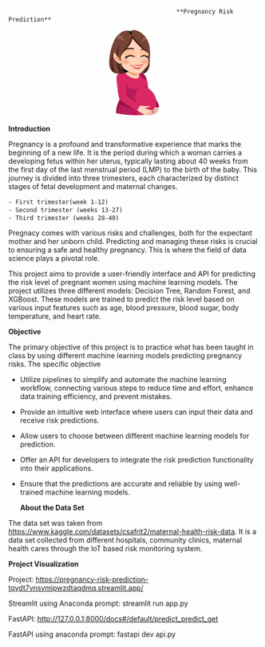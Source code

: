                                                    **Pregnancy Risk Prediction**
                                                   

<p align="center">
    <img width="100" src="img.png">
</p>

**Introduction**


Pregnancy is a profound and transformative experience that marks the beginning of a new life. It is the period during which a woman carries a developing fetus within her uterus, typically lasting about 40 weeks from the first day of the last menstrual period (LMP) to the birth of the baby. This journey is divided into three trimesters, each characterized by distinct stages of fetal development and maternal changes.


    - First trimester(week 1-12)
    - Second trimester (weeks 13-27)
    - Third trimester (weeks 28-40)

Pregnacy comes with various risks and challenges, both for the expectant mother and her unborn child. Predicting and managing these risks is crucial to ensuring a safe and healthy pregnancy. This is where the field of data science plays a pivotal role.

This project aims to provide a user-friendly interface and API for predicting the risk level of pregnant women using machine learning models. The project utilizes three different models: Decision Tree, Random Forest, and XGBoost. These models are trained to predict the risk level based on various input features such as age, blood pressure, blood sugar, body temperature, and heart rate. 


**Objective**


The primary objective of this project is to practice what has been taught in class by using different machine learning models predicting pregnancy risks.
The specific objective
- Utilize pipelines to simplify and automate the machine learning workflow, connecting various steps to reduce time and effort, enhance data training efficiency, and prevent mistakes.
- Provide an intuitive web interface where users can input their data and receive risk predictions.
- Allow users to choose between different machine learning models for prediction.
- Offer an API for developers to integrate the risk prediction functionality into their applications.
- Ensure that the predictions are accurate and reliable by using well-trained machine learning models.



  **About the Data Set**

The data set was taken from https://www.kaggle.com/datasets/csafrit2/maternal-health-risk-data. It is a data set collected from different hospitals, community clinics, maternal health cares through the IoT based risk monitoring system.




  **Project Visualization**
  
Project: https://pregnancy-risk-prediction-tqydt7vnsymjpwzdtaqdmq.streamlit.app/ 

Streamlit using Anaconda prompt: streamlit run app.py

FastAPI: http://127.0.0.1:8000/docs#/default/predict_predict_get

FastAPI using anaconda prompt: fastapi dev api.py
